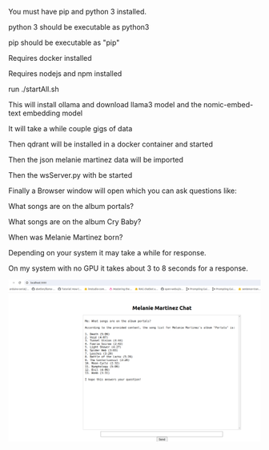 You must have pip and python 3 installed.

python 3 should be executable as python3

pip should be executable as "pip"

Requires docker installed

Requires nodejs and npm installed

run ./startAll.sh

This will install ollama and download llama3 model and the nomic-embed-text embedding model

It will take a while couple gigs of data

Then qdrant will be installed in a docker container and started

Then the json melanie martinez data will be imported

Then the wsServer.py with be started

Finally a Browser window will open which you can ask questions like:

What songs are on the album portals?

What songs are on the album Cry Baby?

When was Melanie Martinez born?

Depending on your system it may take a while for response.

On my system with no GPU it takes about 3 to 8 seconds for a response.

![chat image](https://github.com/PaulNovack/Melanie-Martinez-Rag-Chat-Ollama/blob/main/img.png?raw=true)
